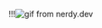


    
     
     

 
                                 
!!!![gif from nerdy.dev](https://media.giphy.com/media/KNLTurtmQ348onnK4W/giphy.gif?raw=true)







